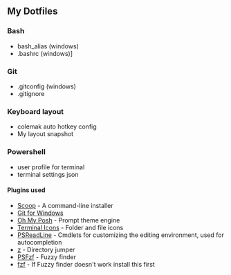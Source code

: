 ## My Dotfiles

### Bash
* bash_alias (windows)
* .bashrc (windows)]

### Git
* .gitconfig (windows)
* .gitignore


### Keyboard layout
* colemak auto hotkey config
* My layout snapshot

### Powershell
* user profile for terminal
* terminal settings json

#### Plugins used
- [Scoop](https://scoop.sh/) - A command-line installer
- [Git for Windows](https://gitforwindows.org/)
- [Oh My Posh](https://ohmyposh.dev/) - Prompt theme engine
- [Terminal Icons](https://github.com/devblackops/Terminal-Icons) - Folder and file icons
- [PSReadLine](https://docs.microsoft.com/en-us/powershell/module/psreadline/) - Cmdlets for customizing the editing environment, used for autocompletion
- [z](https://www.powershellgallery.com/packages/z) - Directory jumper
- [PSFzf](https://github.com/kelleyma49/PSFzf) - Fuzzy finder
- [fzf](https://github.com/junegunn/fzf#installation) - If Fuzzy finder doesn't work install this first